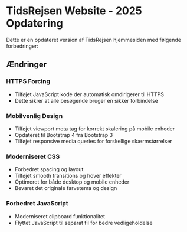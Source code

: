 # TidsRejsen Website - 2025 Opdatering

Dette er en opdateret version af TidsRejsen hjemmesiden med følgende forbedringer:

## Ændringer

### HTTPS Forcing
- Tilføjet JavaScript kode der automatisk omdirigerer til HTTPS
- Dette sikrer at alle besøgende bruger en sikker forbindelse

### Mobilvenlig Design
- Tilføjet viewport meta tag for korrekt skalering på mobile enheder
- Opdateret til Bootstrap 4 fra Bootstrap 3
- Tilføjet responsive media queries for forskellige skærmstørrelser

### Moderniseret CSS
- Forbedret spacing og layout
- Tilføjet smooth transitions og hover effekter
- Optimeret for både desktop og mobile enheder
- Bevaret det originale farvetema og design

### Forbedret JavaScript
- Moderniseret clipboard funktionalitet
- Flyttet JavaScript til separat fil for bedre vedligeholdelse
